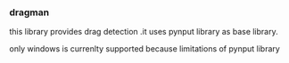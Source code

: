 ### dragman 
this library provides drag detection .it uses pynput library as base library.

only windows is currenlty supported because limitations of pynput library


### 
